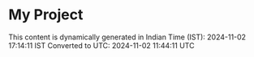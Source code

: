 # My Project

This content is dynamically generated in Indian Time (IST): 2024-11-02 17:14:11 IST
Converted to UTC: 2024-11-02 11:44:11 UTC
